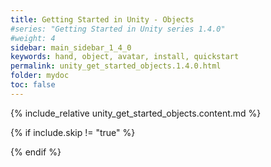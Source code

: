 ```yaml
---
title: Getting Started in Unity - Objects
#series: "Getting Started in Unity series 1.4.0"
#weight: 4
sidebar: main_sidebar_1_4_0
keywords: hand, object, avatar, install, quickstart
permalink: unity_get_started_objects.1.4.0.html
folder: mydoc
toc: false
---
```


{% include_relative unity_get_started_objects.content.md %}

{% if include.skip != "true" %}
<!--{% include custom/series_acme_next.html %}-->
{% endif %}